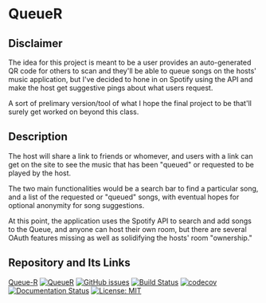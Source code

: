 # QueueR

## Disclaimer

The idea for this project is meant to be a user provides an auto-generated QR code for others to scan
and they'll be able to queue songs on the hosts' music application, but I've decided to hone in on Spotify using
the API and make the host get suggestive pings about what users request.

A sort of prelimary version/tool of what I hope the final project to be that'll surely get worked on beyond this class.


## Description

The host will share a link to friends or whomever, and users with a link can get on the site to see the music that has
been "queued" or requested to be played by the host.

The two main functionalities would be a search bar to find a particular song, and a list of the requested or "queued" songs,
with eventual hopes for optional anonymity for song suggestions.

At this point, the application uses the Spotify API to search and add songs to the Queue, and anyone can host their own room, but there are several OAuth features missing as well as solidifying the hosts' room "ownership."

## Repository and Its Links

[Queue-R](https://github.com/ErickCif/queue-r) [![QueueR](https://img.shields.io/badge/GitHub-Repo-green?logo=github)](https://github.com/ErickCif/queue-r)
[![GitHub issues](https://img.shields.io/github/issues/ErickCif/QueueR)](https://github.com/ErickCif/QueueR/issues)
[![Build Status](https://github.com/ErickCif/queue-r/workflows/Build%20Status/badge.svg?branch=main)](https://github.com/ErickCif/queue-r/actions?query=workflow%3A%22Build+Status%22)
[![codecov](https://codecov.io/gh/ErickCif/queue-r/branch/main/graph/badge.svg)](https://codecov.io/gh/ErickCif/queue-r)
[![Documentation Status](https://readthedocs.org/projects/queue-r/badge/?version=latest)](https://queue-r.readthedocs.io/en/latest/?badge=latest)
[![License: MIT](https://img.shields.io/badge/License-MIT-yellow.svg)](https://opensource.org/licenses/MIT)

